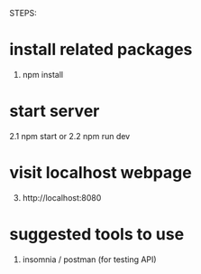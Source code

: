 STEPS:
# install related packages
1. npm install 

# start server
2.1 npm start
or 
2.2 npm run dev

# visit localhost webpage
3. http://localhost:8080


# suggested tools to use
1. insomnia / postman (for testing API)